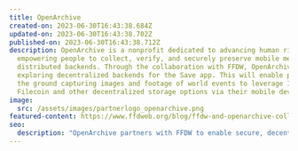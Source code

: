 ```yaml
---
title: OpenArchive
created-on: 2023-06-30T16:43:38.684Z
updated-on: 2023-06-30T16:43:38.702Z
published-on: 2023-06-30T16:43:38.712Z
description: OpenArchive is a nonprofit dedicated to advancing human rights by
  empowering people to collect, verify, and securely preserve mobile media using
  distributed backends. Through the collaboration with FFDW, OpenArchive is
  exploring decentralized backends for the Save app. This will enable people on
  the ground capturing images and footage of world events to leverage IPFS and
  Filecoin and other decentralized storage options via their mobile device.
image:
  src: /assets/images/partnerlogo_openarchive.png
featured-content: https://www.ffdweb.org/blog/ffdw-and-openarchive-collaborate-to-deploy-decentralized-archive-for-human-rights-data/
seo:
  description: "OpenArchive partners with FFDW to enable secure, decentralized preservation of human rights media through their Save app, leveraging IPFS and Filecoin for mobile-first documentation."
---
```

